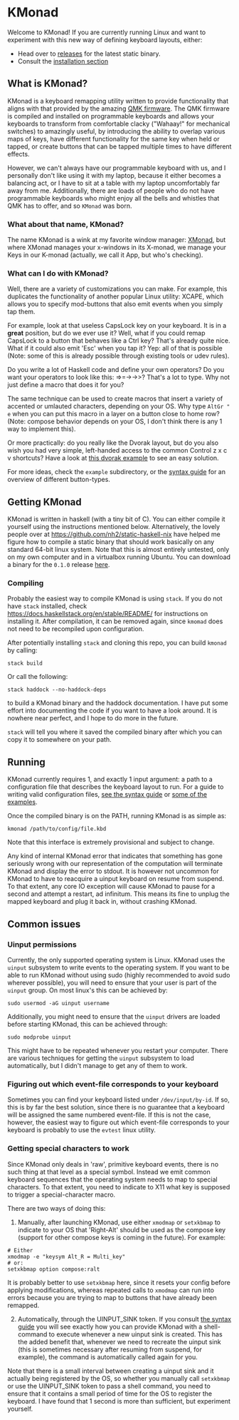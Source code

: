# KMonad

Welcome to KMonad! If you are currently running Linux and want to experiment
with this new way of defining keyboard layouts, either:
- Head over to [releases](https://github.com/david-janssen/kmonad/releases) for
  the latest static binary.
- Consult the [installation section](README.md#Compiling)

## What is KMonad?

KMonad is a keyboard remapping utility written to provide functionality that
aligns with that provided by the amazing [QMK
firmware](https://github.com/qmk/qmk_firmware/). The QMK firmware is compiled
and installed on programmable keyboards and allows your keyboards to transform
from comfortable clacky ("Wahaay!" for mechanical switches) to amazingly useful,
by introducing the ability to overlap various maps of keys, have different
functionality for the same key when held or tapped, or create buttons that can
be tapped multiple times to have different effects.

However, we can't always have our programmable keyboard with us, and I
personally don't like using it with my laptop, because it either becomes a
balancing act, or I have to sit at a table with my laptop uncomfortably far away
from me. Additionally, there are loads of people who do not have programmable
keyboards who might enjoy all the bells and whistles that QMK has to offer, and
so `KMonad` was born.

### What about that name, KMonad?

The name KMonad is a wink at my favorite window manager:
[XMonad](https://github.com/xmonad/xmonad), but where XMonad manages your
x-windows in its X-monad, we manage your Keys in our K-monad (actually, we call
it App, but who's checking).

### What can I do with KMonad?

Well, there are a variety of customizations you can make. For example, this
duplicates the functionality of another popular Linux utility: XCAPE, which
allows you to specify mod-buttons that also emit events when you simply tap
them. 

For example, look at that useless CapsLock key on your keyboard. It is in a
**great** position, but do we ever use it? Well, what if you could remap
CapsLock to a button that behaves like a Ctrl key? That's already quite nice.
What if it could also emit 'Esc' when you tap it? Yep: all of that is possible
(Note: some of this is already possible through existing tools or udev rules).

Do you write a lot of Haskell code and define your own operators? Do you want
your operators to look like this: =>=->->>? That's a lot to type. Why not just
define a macro that does it for you?

The same technique can be used to create macros that insert a variety of
accented or umlauted characters, depending on your OS. Why type `AltGr " e` when
you can put this macro in a layer on a button close to home row? (Note:
compose behavior depends on your OS, I don't think there is any 1 way to
implement this). 

Or more practically: do you really like the Dvorak layout, but do you also wish
you had very simple, left-handed access to the common Control z x c v shortcuts?
Have a look at [this dvorak
example](https://github.com/david-janssen/kmonad/blob/master/example/dvorak_sane_zxcv.kbd)
to see an easy solution.

For more ideas, check the `example` subdirectory, or the [syntax
guide](https://github.com/david-janssen/kmonad/blob/master/doc/syntax_guide.md)
for an overview of different button-types.

## Getting KMonad

KMonad is written in haskell (with a tiny bit of C). You can either compile it
yourself using the instructions mentioned below. Alternatively, the lovely
people over at https://github.com/nh2/static-haskell-nix have helped me figure
how to compile a static binary that should work basically on any standard 64-bit
linux system. Note that this is almost entirely untested, only on my own
computer and in a virtualbox running Ubuntu. You can download a binary for the
`0.1.0` release
[here](https://github.com/david-janssen/kmonad/releases/download/0.1.0/kmonad).

### Compiling
Probably the easiest way to compile KMonad is using `stack`. If you do not have `stack`
installed, check https://docs.haskellstack.org/en/stable/README/ for
instructions on installing it. After compilation, it can be removed again, since
`kmomad` does not need to be recompiled upon configuration.

After potentially installing `stack` and cloning this repo, you can build
`kmonad` by calling:
``` shell
stack build
```

Or call the following:
``` shell
stack haddock --no-haddock-deps
```
to build a KMonad binary and the haddock documentation. I have put some effort
into documenting the code if you want to have a look around. It is nowhere near
perfect, and I hope to do more in the future.

`stack` will tell you where it saved the compiled binary after which you can
copy it to somewhere on your path.

## Running
KMonad currently requires 1, and exactly 1 input argument: a path to a
configuration file that describes the keyboard layout to run. For a guide to
writing valid configuration files, [see the
syntax
guide](https://github.com/david-janssen/kmonad/blob/master/doc/syntax_guide.md)
or [some of the examples](https://github.com/david-janssen/kmonad/tree/master/example).

Once the compiled binary is on the PATH, running KMonad is as simple as:

``` shell
kmonad /path/to/config/file.kbd
```

Note that this interface is extremely provisional and subject to change.

Any kind of internal KMonad error that indicates that something has gone
seriously wrong with our representation of the computation will terminate KMonad
and display the error to stdout. It is however not uncommon for KMonad to have
to reacquire a uinput keyboard on resume from suspend. To that extent, any core
IO exception will cause KMonad to pause for a second and attempt a restart, ad
infinitum. This means its fine to unplug the mapped keyboard and plug it back
in, without crashing KMonad. 

## Common issues

### Uinput permissions
Currently, the only supported operating system is Linux. KMonad uses the
`uinput` subsystem to write events to the operating system. If you want to be
able to run KMonad without using sudo (highly recommended to avoid sudo wherever
possible), you will need to ensure that your user is part of the `uinput` group.
On most linux's this can be achieved by:

``` shell
sudo usermod -aG uinput username
```

Additionally, you might need to ensure that the `uinput` drivers are loaded
before starting KMonad, this can be achieved through:

``` shell
sudo modprobe uinput
```

This might have to be repeated whenever you restart your computer. There are
various techniques for getting the `uinput` subsystem to load automatically, but
I didn't manage to get any of them to work.

### Figuring out which event-file corresponds to your keyboard 
Sometimes you can find your keyboard listed under `/dev/input/by-id`. If so,
this is by far the best solution, since there is no guarantee that a keyboard
will be assigned the same numbered event-file. If this is not the case, however,
the easiest way to figure out which event-file corresponds to your keyboard is
probably to use the `evtest` linux utility. 

### Getting special characters to work
Since KMonad only deals in 'raw', primitive keyboard events, there is no such
thing at that level as a special symbol. Instead we emit common keyboard
sequences that the operating system needs to map to special characters. To that
extent, you need to indicate to X11 what key is supposed to trigger a
special-character macro.

There are two ways of doing this:
1. Manually, after launching KMonad, use either `xmodmap` or `setxkbmap` to
   indicate to your OS that 'Right-Alt' should be used as the compose key
   (support for other compose keys is coming in the future). For example:

``` shell
# Either
xmodmap -e "keysym Alt_R = Multi_key" 
# or:
setxkbmap option compose:ralt
```

It is probably better to use `setxkbmap` here, since it resets your config
before applying modifications, whereas repeated calls to `xmodmap` can run into
errors because you are trying to map to buttons that have already been remapped.

2. Automatically, through the UINPUT_SINK token. If you consult [the syntax
   guide](doc/syntax_guide.md#Output) you will see exactly how you can provide
   KMonad with a shell-command to execute whenever a new uinput sink is created.
   This has the added benefit that, whenever we need to recreate the uinput sink
   (this is sometimes necessary after resuming from suspend, for example), the
   command is automatically called again for you.
   
Note that there is a small interval between creating a uinput sink and it
actually being registered by the OS, so whether you manually call `setxkbmap` or
use the UINPUT_SINK token to pass a shell command, you need to ensure that it
contains a small period of time for the OS to register the keyboard. I have
found that 1 second is more than sufficient, but experiment yourself.
